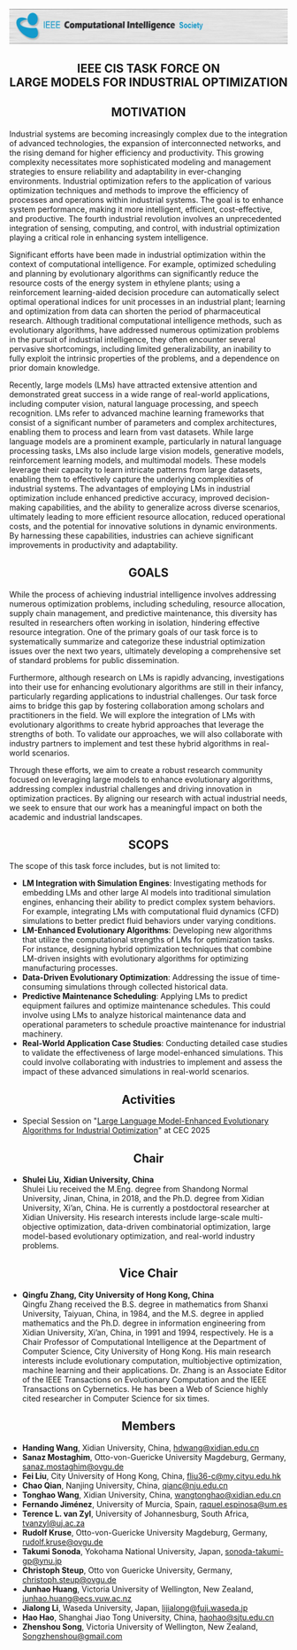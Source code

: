 ![本地图片](header_image.png)
## <center>IEEE CIS TASK FORCE ON<br>LARGE MODELS FOR INDUSTRIAL OPTIMIZATION</center>

## <center>MOTIVATION</center>

Industrial systems are becoming increasingly complex due to the integration of advanced technologies, the expansion of interconnected networks, and the rising demand for higher efficiency and productivity. This growing complexity necessitates more sophisticated modeling and management strategies to ensure reliability and adaptability in ever-changing environments. Industrial optimization refers to the application of various optimization techniques and methods to improve the efficiency of processes and operations within industrial systems. The goal is to enhance system performance, making it more intelligent, efficient, cost-effective, and productive. The fourth industrial revolution involves an unprecedented integration of sensing, computing, and control, with industrial optimization playing a critical role in enhancing system intelligence.

Significant efforts have been made in industrial optimization within the context of computational intelligence. For example, optimized scheduling and planning by evolutionary algorithms can significantly reduce the resource costs of the energy system in ethylene plants; using a reinforcement learning-aided decision procedure can automatically select optimal operational indices for unit processes in an industrial plant; learning and optimization from data can shorten the period of pharmaceutical research. Although traditional computational intelligence methods, such as evolutionary algorithms, have addressed numerous optimization problems in the pursuit of industrial intelligence, they often encounter several pervasive shortcomings, including limited generalizability, an inability to fully exploit the intrinsic properties of the problems, and a dependence on prior domain knowledge.

Recently, large models (LMs) have attracted extensive attention and demonstrated great success in a wide range of real-world applications, including computer vision, natural language processing, and speech recognition. LMs refer to advanced machine learning frameworks that consist of a significant number of parameters and complex architectures, enabling them to process and learn from vast datasets. While large language models are a prominent example, particularly in natural language processing tasks, LMs also include large vision models, generative models, reinforcement learning models, and multimodal models. These models leverage their capacity to learn intricate patterns from large datasets, enabling them to effectively capture the underlying complexities of industrial systems. The advantages of employing LMs in industrial optimization include enhanced predictive accuracy, improved decision-making capabilities, and the ability to generalize across diverse scenarios, ultimately leading to more efficient resource allocation, reduced operational costs, and the potential for innovative solutions in dynamic environments. By harnessing these capabilities, industries can achieve significant improvements in productivity and adaptability.

## <center>GOALS</center>

While the process of achieving industrial intelligence involves addressing numerous optimization problems, including scheduling, resource allocation, supply chain management, and predictive maintenance, this diversity has resulted in researchers often working in isolation, hindering effective resource integration. One of the primary goals of our task force is to systematically summarize and categorize these industrial optimization issues over the next two years, ultimately developing a comprehensive set of standard problems for public dissemination.

Furthermore, although research on LMs is rapidly advancing, investigations into their use for enhancing evolutionary algorithms are still in their infancy, particularly regarding applications to industrial challenges. Our task force aims to bridge this gap by fostering collaboration among scholars and practitioners in the field. We will explore the integration of LMs with evolutionary algorithms to create hybrid approaches that leverage the strengths of both. To validate our approaches, we will also collaborate with industry partners to implement and test these hybrid algorithms in real-world scenarios.

Through these efforts, we aim to create a robust research community focused on leveraging large models to enhance evolutionary algorithms, addressing complex industrial challenges and driving innovation in optimization practices. By aligning our research with actual industrial needs, we seek to ensure that our work has a meaningful impact on both the academic and industrial landscapes.

## <center>SCOPS</center>

The scope of this task force includes, but is not limited to:

- **LM Integration with Simulation Engines**: Investigating methods for embedding LMs and other large AI models into traditional simulation engines, enhancing their ability to predict complex system behaviors. For example, integrating LMs with computational fluid dynamics (CFD) simulations to better predict fluid behaviors under varying conditions.
- **LM-Enhanced Evolutionary Algorithms**: Developing new algorithms that utilize the computational strengths of LMs for optimization tasks. For instance, designing hybrid optimization techniques that combine LM-driven insights with evolutionary algorithms for optimizing manufacturing processes.
- **Data-Driven Evolutionary Optimization**: Addressing the issue of time-consuming simulations through collected historical data.
- **Predictive Maintenance Scheduling**: Applying LMs to predict equipment failures and optimize maintenance schedules. This could involve using LMs to analyze historical maintenance data and operational parameters to schedule proactive maintenance for industrial machinery.
- **Real-World Application Case Studies**: Conducting detailed case studies to validate the effectiveness of large model-enhanced simulations. This could involve collaborating with industries to implement and assess the impact of these advanced simulations in real-world scenarios.

## <center>Activities</center>

- Special Session on "<a href="https://shuleiliu.github.io/CEC_SS_LLMEAIO/">Large Language Model-Enhanced Evolutionary Algorithms for Industrial Optimization</a>" at CEC 2025


## <center>Chair</center>

* **Shulei Liu, Xidian University, China**  
  Shulei Liu received the M.Eng. degree from Shandong Normal University, Jinan, China, in 2018, and the Ph.D. degree from Xidian University, Xi’an, China. He is currently a postdoctoral researcher at Xidian University. His research interests include large-scale multi-objective optimization, data-driven combinatorial optimization, large model-based evolutionary optimization, and real-world industry problems.

## <center>Vice Chair</center>

* **Qingfu Zhang, City University of Hong Kong, China**  
  Qingfu Zhang received the B.S. degree in mathematics from Shanxi University, Taiyuan, China, in 1984, and the M.S. degree in applied mathematics and the Ph.D. degree in information engineering from Xidian University, Xi’an, China, in 1991 and 1994, respectively. He is a Chair Professor of Computational Intelligence at the Department of Computer Science, City University of Hong Kong. His main research interests include evolutionary computation, multiobjective optimization, machine learning and their applications. Dr. Zhang is an Associate Editor of the IEEE Transactions on Evolutionary Computation and the IEEE Transactions on Cybernetics. He has been a Web of Science highly cited researcher in Computer Science for six times.

## <center>Members</center>

- **Handing Wang**, Xidian University, China, hdwang@xidian.edu.cn
- **Sanaz Mostaghim**, Otto-von-Guericke University Magdeburg, Germany, sanaz.mostaghim@ovgu.de
- **Fei Liu**, City University of Hong Kong, China, fliu36-c@my.cityu.edu.hk
- **Chao Qian**, Nanjing University, China, qianc@nju.edu.cn
- **Tonghao Wang**, Xidian University, China, wangtonghao@xidian.edu.cn
- **Fernando Jiménez**, University of Murcia, Spain, raquel.espinosa@um.es
- **Terence L. van Zyl**, University of Johannesburg, South Africa, tvanzyl@uj.ac.za
- **Rudolf Kruse**, Otto-von-Guericke University Magdeburg, Germany, rudolf.kruse@ovgu.de
- **Takumi Sonoda**, Yokohama National University, Japan, sonoda-takumi-gp@ynu.jp
- **Christoph Steup**, Otto von Guericke University, Germany, christoph.steup@ovgu.de
- **Junhao Huang**, Victoria University of Wellington, New Zealand, junhao.huang@ecs.vuw.ac.nz
- **Jialong Li**, Waseda University, Japan, lijialong@fuji.waseda.jp
- **Hao Hao**, Shanghai Jiao Tong University, China, haohao@sjtu.edu.cn
- **Zhenshou Song**, Victoria University of Wellington, New Zealand, Songzhenshou@gmail.com
